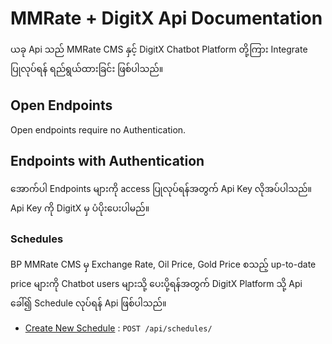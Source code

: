 # MMRate + DigitX Api Documentation

ယခု Api သည် MMRate CMS နှင့် DigitX Chatbot Platform တို့ကြား Integrate ပြုလုပ်ရန် ရည်ရွယ်ထားခြင်း ဖြစ်ပါသည်။

## Open Endpoints

Open endpoints require no Authentication.

## Endpoints with Authentication

အောက်ပါ Endpoints များကို access ပြုလုပ်ရန်အတွက် Api Key လိုအပ်ပါသည်။ Api Key ကို DigitX မှ ပံပိုးပေးပါမည်။


### Schedules

BP MMRate CMS မှ Exchange Rate, Oil Price, Gold Price စသည့် up-to-date price များကို Chatbot users များသို့ ပေးပို့ရန်အတွက် DigitX Platform သို့ Api ခေါ်၍ Schedule လုပ်ရန် Api ဖြစ်ပါသည်။

* [Create New Schedule](examples/schedules/post.md) : `POST /api/schedules/`
<!--stackedit_data:
eyJoaXN0b3J5IjpbMTc0MTc3NjcxNiwyNDIyNzIxNjcsMTcwMD
U3MTY4M119
-->